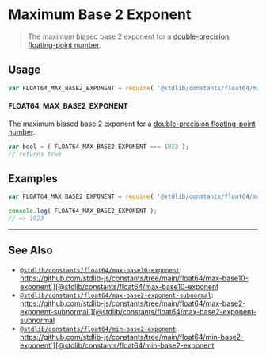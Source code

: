<!--

@license Apache-2.0

Copyright (c) 2018 The Stdlib Authors.

Licensed under the Apache License, Version 2.0 (the "License");
you may not use this file except in compliance with the License.
You may obtain a copy of the License at

   http://www.apache.org/licenses/LICENSE-2.0

Unless required by applicable law or agreed to in writing, software
distributed under the License is distributed on an "AS IS" BASIS,
WITHOUT WARRANTIES OR CONDITIONS OF ANY KIND, either express or implied.
See the License for the specific language governing permissions and
limitations under the License.

-->

# Maximum Base 2 Exponent

> The maximum biased base 2 exponent for a [double-precision floating-point number][ieee754].

<section class="usage">

## Usage

<!-- eslint-disable id-length -->

```javascript
var FLOAT64_MAX_BASE2_EXPONENT = require( '@stdlib/constants/float64/max-base2-exponent' );
```

#### FLOAT64_MAX_BASE2_EXPONENT

The maximum biased base 2 exponent for a [double-precision floating-point number][ieee754].

<!-- eslint-disable id-length -->

```javascript
var bool = ( FLOAT64_MAX_BASE2_EXPONENT === 1023 );
// returns true
```

</section>

<!-- /.usage -->

<section class="examples">

## Examples

<!-- TODO: better example -->

<!-- eslint no-undef: "error" -->

<!-- eslint-disable id-length -->

```javascript
var FLOAT64_MAX_BASE2_EXPONENT = require( '@stdlib/constants/float64/max-base2-exponent' );

console.log( FLOAT64_MAX_BASE2_EXPONENT );
// => 1023
```

</section>

<!-- /.examples -->

<!-- Section for related `stdlib` packages. Do not manually edit this section, as it is automatically populated. -->

<section class="related">

* * *

## See Also

-   [`@stdlib/constants/float64/max-base10-exponent`][@stdlib/constants/float64/max-base10-exponent]: https://github.com/stdlib-js/constants/tree/main/float64/max-base10-exponent`][@stdlib/constants/float64/max-base10-exponent
-   [`@stdlib/constants/float64/max-base2-exponent-subnormal`][@stdlib/constants/float64/max-base2-exponent-subnormal]: https://github.com/stdlib-js/constants/tree/main/float64/max-base2-exponent-subnormal`][@stdlib/constants/float64/max-base2-exponent-subnormal
-   [`@stdlib/constants/float64/min-base2-exponent`][@stdlib/constants/float64/min-base2-exponent]: https://github.com/stdlib-js/constants/tree/main/float64/min-base2-exponent`][@stdlib/constants/float64/min-base2-exponent

</section>

<!-- /.related -->

<!-- Section for all links. Make sure to keep an empty line after the `section` element and another before the `/section` close. -->

<section class="links">

[ieee754]: https://en.wikipedia.org/wiki/IEEE_754-1985

<!-- <related-links> -->

[@stdlib/constants/float64/max-base10-exponent]: https://github.com/stdlib-js/constants/tree/main/float64/max-base10-exponent

[@stdlib/constants/float64/max-base2-exponent-subnormal]: https://github.com/stdlib-js/constants/tree/main/float64/max-base2-exponent-subnormal

[@stdlib/constants/float64/min-base2-exponent]: https://github.com/stdlib-js/constants/tree/main/float64/min-base2-exponent

<!-- </related-links> -->

</section>

<!-- /.links -->
